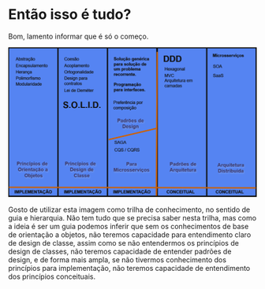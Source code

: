 # Então isso é tudo?

Bom, lamento informar que é só o começo.

!['Trilha de conhecimento'](../assets/trilha-conhecimento.png)

Gosto de utilizar esta imagem como trilha de conhecimento, no sentido de guia e hierarquia.
Não tem tudo que se precisa saber nesta trilha, mas como a ideia é ser um guia podemos inferir que sem os conhecimentos de base de orientação a objetos, não teremos capacidade para entendimento claro de design de classe, assim como se não entendermos os princípios de design de classes, não teremos capacidade de entender padrões de design, e de forma mais ampla, se não tivermos conhecimento dos princípios para implementação, não teremos capacidade de entendimento dos princípios conceituais.

